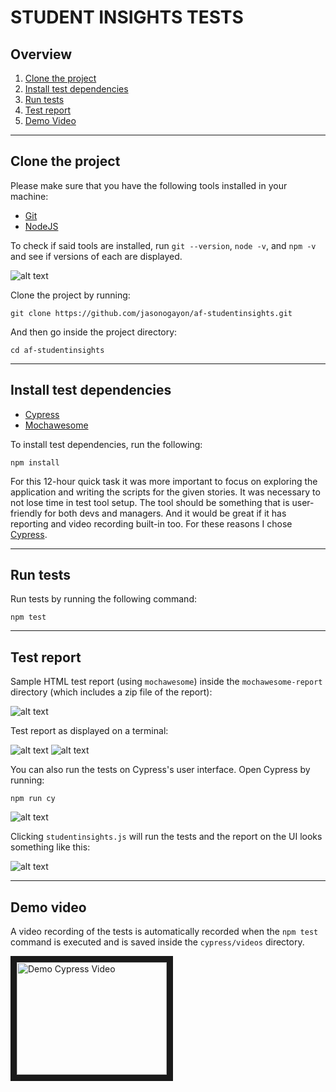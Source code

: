 # STUDENT INSIGHTS TESTS #

## Overview

1. [Clone the project](#clone-the-project)
2. [Install test dependencies](#install-test-dependencies)
3. [Run tests](#run-tests)
4. [Test report](#test-report)
5. [Demo Video](#demo-video)

___

## Clone the project

Please make sure that you have the following tools installed in your machine:

* [Git](https://git-scm.com/downloads)
* [NodeJS](https://nodejs.org/en/download/)

To check if said tools are installed, run `git --version`, `node -v`, and `npm -v` and see if versions of each are displayed.

![alt text](https://github.com/jasonogayon/af-studentinsights/raw/master/images/af-dependencies-1.png "Check Tool Installations")

Clone the project by running:

~~~~
git clone https://github.com/jasonogayon/af-studentinsights.git
~~~~

And then go inside the project directory:

~~~~
cd af-studentinsights
~~~~

---

## Install test dependencies

* [Cypress](https://www.cypress.io/)
* [Mochawesome](https://www.npmjs.com/package/mochawesome)

To install test dependencies, run the following:

~~~~
npm install
~~~~

For this 12-hour quick task it was more important to focus on exploring the application and writing the scripts for the given stories. It was necessary to not lose time in test tool setup. The tool should be something that is user-friendly for both devs and managers. And it would be great if it has reporting and video recording built-in too. For these reasons I chose [Cypress](https://www.cypress.io/).

---

## Run tests

Run tests by running the following command:

~~~~
npm test
~~~~

---

## Test report

Sample HTML test report (using `mochawesome`) inside the `mochawesome-report` directory (which includes a zip file of the report):

![alt text](https://github.com/jasonogayon/af-studentinsights/raw/master/images/af-results-html-1.png "Mochawesome HTML Test Report")

Test report as displayed on a terminal:

![alt text](https://github.com/jasonogayon/af-studentinsights/raw/master/images/af-results-terminal-1.png "Cypress Terminal Test Report No. 1")
![alt text](https://github.com/jasonogayon/af-studentinsights/raw/master/images/af-results-terminal-2.png "Cypress Terminal Test Report No. 2")

You can also run the tests on Cypress's user interface. Open Cypress by running:

~~~
npm run cy
~~~

![alt text](https://github.com/jasonogayon/af-studentinsights/raw/master/images/af-cypress-1.png "Cypress UI No. 1")

Clicking `studentinsights.js` will run the tests and the report on the UI looks something like this:

![alt text](https://github.com/jasonogayon/af-studentinsights/raw/master/images/af-cypress-2.png "Cypress UI No. 2")

---

## Demo video

A video recording of the tests is automatically recorded when the `npm test` command is executed and is saved inside the `cypress/videos` directory.

<a href="http://www.youtube.com/watch?feature=player_embedded&v=Iym99Yn_Wy4
" target="_blank"><img src="http://img.youtube.com/vi/Iym99Yn_Wy4/0.jpg"
alt="Demo Cypress Video" width="240" height="180" border="10" /></a>
